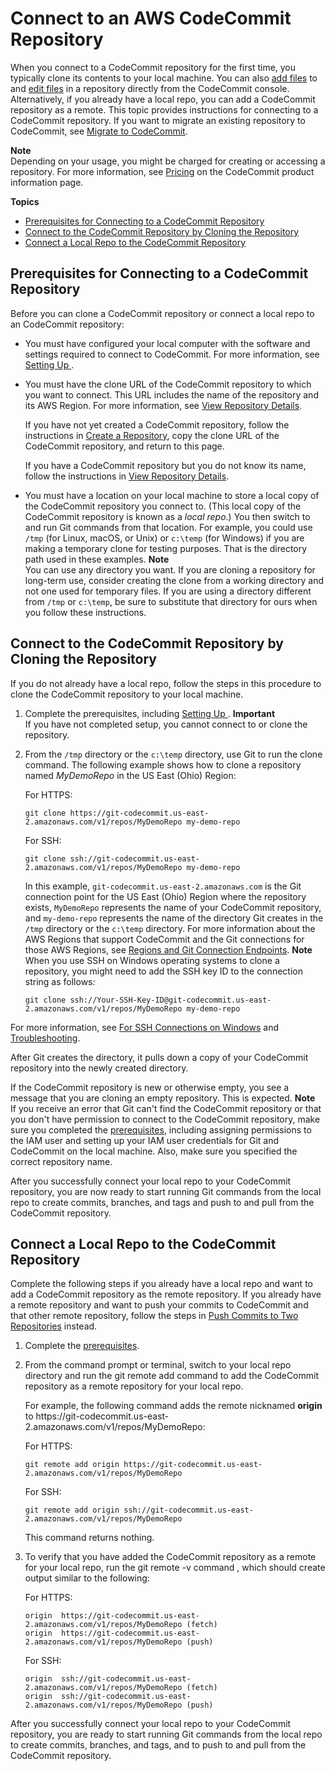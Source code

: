 # Connect to an AWS CodeCommit Repository<a name="how-to-connect"></a>

When you connect to a CodeCommit repository for the first time, you typically clone its contents to your local machine\. You can also [add files](how-to-create-file.md#how-to-create-file-console) to and [edit files](how-to-edit-file.md#how-to-edit-file-console) in a repository directly from the CodeCommit console\. Alternatively, if you already have a local repo, you can add a CodeCommit repository as a remote\. This topic provides instructions for connecting to a CodeCommit repository\. If you want to migrate an existing repository to CodeCommit, see [Migrate to CodeCommit](how-to-migrate-repository.md)\.

**Note**  
Depending on your usage, you might be charged for creating or accessing a repository\. For more information, see [Pricing](http://aws.amazon.com/codecommit/pricing) on the CodeCommit product information page\.

**Topics**
+ [Prerequisites for Connecting to a CodeCommit Repository](#how-to-connect-prerequisites)
+ [Connect to the CodeCommit Repository by Cloning the Repository](#how-to-connect-http)
+ [Connect a Local Repo to the CodeCommit Repository](#how-to-connect-local)

## Prerequisites for Connecting to a CodeCommit Repository<a name="how-to-connect-prerequisites"></a>

Before you can clone a CodeCommit repository or connect a local repo to an CodeCommit repository:
+ You must have configured your local computer with the software and settings required to connect to CodeCommit\. For more information, see [Setting Up ](setting-up.md)\.
+ You must have the clone URL of the CodeCommit repository to which you want to connect\. This URL includes the name of the repository and its AWS Region\. For more information, see [View Repository Details](how-to-view-repository-details.md)\.

  If you have not yet created a CodeCommit repository, follow the instructions in [Create a Repository](how-to-create-repository.md), copy the clone URL of the CodeCommit repository, and return to this page\.

  If you have a CodeCommit repository but you do not know its name, follow the instructions in [View Repository Details](how-to-view-repository-details.md)\.
+ You must have a location on your local machine to store a local copy of the CodeCommit repository you connect to\. \(This local copy of the CodeCommit repository is known as a *local repo*\.\) You then switch to and run Git commands from that location\. For example, you could use `/tmp` \(for Linux, macOS, or Unix\) or `c:\temp` \(for Windows\) if you are making a temporary clone for testing purposes\. That is the directory path used in these examples\.
**Note**  
You can use any directory you want\. If you are cloning a repository for long\-term use, consider creating the clone from a working directory and not one used for temporary files\. If you are using a directory different from `/tmp` or `c:\temp`, be sure to substitute that directory for ours when you follow these instructions\.

## Connect to the CodeCommit Repository by Cloning the Repository<a name="how-to-connect-http"></a>

If you do not already have a local repo, follow the steps in this procedure to clone the CodeCommit repository to your local machine\.

1. Complete the prerequisites, including [Setting Up ](setting-up.md)\.
**Important**  
If you have not completed setup, you cannot connect to or clone the repository\.

1. From the `/tmp` directory or the `c:\temp` directory, use Git to run the clone command\. The following example shows how to clone a repository named *MyDemoRepo* in the US East \(Ohio\) Region:

   For HTTPS:

   ```
   git clone https://git-codecommit.us-east-2.amazonaws.com/v1/repos/MyDemoRepo my-demo-repo
   ```

   For SSH:

   ```
   git clone ssh://git-codecommit.us-east-2.amazonaws.com/v1/repos/MyDemoRepo my-demo-repo
   ```

   In this example, `git-codecommit.us-east-2.amazonaws.com` is the Git connection point for the US East \(Ohio\) Region where the repository exists, `MyDemoRepo` represents the name of your CodeCommit repository, and `my-demo-repo` represents the name of the directory Git creates in the `/tmp` directory or the `c:\temp` directory\. For more information about the AWS Regions that support CodeCommit and the Git connections for those AWS Regions, see [Regions and Git Connection Endpoints](regions.md)\.
**Note**  
When you use SSH on Windows operating systems to clone a repository, you might need to add the SSH key ID to the connection string as follows:  

   ```
   git clone ssh://Your-SSH-Key-ID@git-codecommit.us-east-2.amazonaws.com/v1/repos/MyDemoRepo my-demo-repo
   ```
For more information, see [For SSH Connections on Windows](setting-up-ssh-windows.md) and [Troubleshooting](troubleshooting.md)\.

   After Git creates the directory, it pulls down a copy of your CodeCommit repository into the newly created directory\.

   If the CodeCommit repository is new or otherwise empty, you see a message that you are cloning an empty repository\. This is expected\.
**Note**  
If you receive an error that Git can't find the CodeCommit repository or that you don't have permission to connect to the CodeCommit repository, make sure you completed the [prerequisites](setting-up.md), including assigning permissions to the IAM user and setting up your IAM user credentials for Git and CodeCommit on the local machine\. Also, make sure you specified the correct repository name\.

After you successfully connect your local repo to your CodeCommit repository, you are now ready to start running Git commands from the local repo to create commits, branches, and tags and push to and pull from the CodeCommit repository\.

## Connect a Local Repo to the CodeCommit Repository<a name="how-to-connect-local"></a>

Complete the following steps if you already have a local repo and want to add a CodeCommit repository as the remote repository\. If you already have a remote repository and want to push your commits to CodeCommit and that other remote repository, follow the steps in [Push Commits to Two Repositories](how-to-mirror-repo-pushes.md) instead\.

1. Complete the [prerequisites](#how-to-connect-prerequisites)\.

1. From the command prompt or terminal, switch to your local repo directory and run the git remote add command to add the CodeCommit repository as a remote repository for your local repo\.

   For example, the following command adds the remote nicknamed **origin** to https://git\-codecommit\.us\-east\-2\.amazonaws\.com/v1/repos/MyDemoRepo:

   For HTTPS:

   ```
   git remote add origin https://git-codecommit.us-east-2.amazonaws.com/v1/repos/MyDemoRepo
   ```

   For SSH:

   ```
   git remote add origin ssh://git-codecommit.us-east-2.amazonaws.com/v1/repos/MyDemoRepo
   ```

   This command returns nothing\.

1. To verify that you have added the CodeCommit repository as a remote for your local repo, run the git remote \-v command , which should create output similar to the following:

   For HTTPS:

   ```
   origin  https://git-codecommit.us-east-2.amazonaws.com/v1/repos/MyDemoRepo (fetch)      
   origin  https://git-codecommit.us-east-2.amazonaws.com/v1/repos/MyDemoRepo (push)
   ```

   For SSH:

   ```
   origin  ssh://git-codecommit.us-east-2.amazonaws.com/v1/repos/MyDemoRepo (fetch)       
   origin  ssh://git-codecommit.us-east-2.amazonaws.com/v1/repos/MyDemoRepo (push)
   ```

After you successfully connect your local repo to your CodeCommit repository, you are ready to start running Git commands from the local repo to create commits, branches, and tags, and to push to and pull from the CodeCommit repository\.